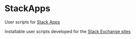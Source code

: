# StackApps
User scripts for [Stack Apps](https://stackapps.com/users/37357/arulkumar)

Installable user scripts developed for the [Stack Exchange sites](https://stackexchange.com/users/2855348/arulkumar)
